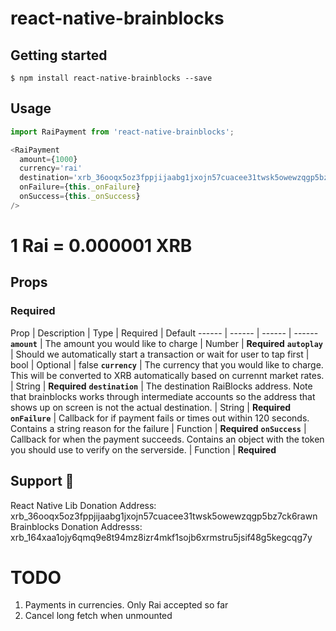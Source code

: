 
# react-native-brainblocks

## Getting started

`$ npm install react-native-brainblocks --save`

## Usage
```javascript
import RaiPayment from 'react-native-brainblocks';

<RaiPayment
  amount={1000}
  currency='rai'
  destination='xrb_36ooqx5oz3fppjijaabg1jxojn57cuacee31twsk5owewzqgp5bz7ck6rawn'
  onFailure={this._onFailure}
  onSuccess={this._onSuccess}
/>
```

# 1 Rai = 0.000001 XRB

## Props

### Required

Prop | Description | Type | Required | Default
------ | ------ | ------ | ------
**`amount`** | The amount you would like to charge | Number | **Required**
**`autoplay`** | Should we automatically start a transaction or wait for user to tap first | bool | Optional | false
**`currency`** | The currency that you would like to charge. This will be converted to XRB automatically based on currennt market rates. | String | **Required**
**`destination`** | The destination RaiBlocks address. Note that brainblocks works through intermediate accounts so the address that shows up on screen is not the actual destination. | String | **Required**
**`onFailure`** | Callback for if payment fails or times out within 120 seconds. Contains a string reason for the failure | Function | **Required**
**`onSuccess`** | Callback for when the payment succeeds. Contains an object with the token you should use to verify on the serverside. | Function | **Required**


## Support 💙
React Native Lib Donation Address: xrb_36ooqx5oz3fppjijaabg1jxojn57cuacee31twsk5owewzqgp5bz7ck6rawn
Brainblocks Donation Addresss: xrb_164xaa1ojy6qmq9e8t94mz8izr4mkf1sojb6xrmstru5jsif48g5kegcqg7y


# TODO
1) Payments in currencies. Only Rai accepted so far
2) Cancel long fetch when unmounted
